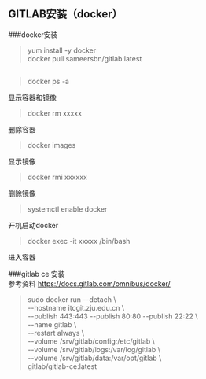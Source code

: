 ## GITLAB安装（docker）

###docker安装

> yum install -y docker  
> docker pull sameersbn/gitlab:latest  

##

>docker ps -a

显示容器和镜像

>docker rm  xxxxx  


删除容器
>docker images  


显示镜像
>docker rmi xxxxxx  


删除镜像

>systemctl enable docker  

开机启动docker

>docker exec -it xxxxx /bin/bash  

进入容器


###gitlab ce 安装  
参考资料		https://docs.gitlab.com/omnibus/docker/


>sudo docker run --detach \  
    --hostname itcgit.zju.edu.cn \  
    --publish 443:443 --publish 80:80 --publish 22:22 \  
    --name gitlab \  
    --restart always \  
    --volume /srv/gitlab/config:/etc/gitlab \  
    --volume /srv/gitlab/logs:/var/log/gitlab \  
    --volume /srv/gitlab/data:/var/opt/gitlab \  
    gitlab/gitlab-ce:latest  